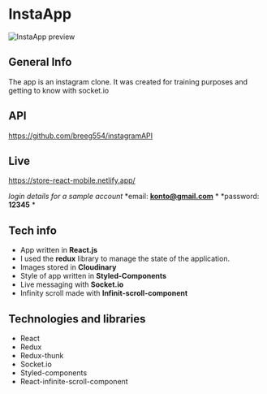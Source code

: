 # InstaApp
![InstaApp preview](https://res.cloudinary.com/dlpzynyrg/image/upload/v1612349761/insta_ev9s6k.png)

## General Info

The app is an instagram clone. It was created for training purposes and getting to know with socket.io

## API 
https://github.com/breeg554/instagramAPI

## Live
https://store-react-mobile.netlify.app/

*login details for a sample account* 
*email: **konto@gmail.com** *
*password: **12345** *

## Tech info
- App written in **React.js**
- I used the **redux** library to manage the state of the application.
- Images stored in **Cloudinary**
- Style of app written in **Styled-Components** 
- Live messaging with **Socket.io** 
- Infinity scroll made with **Infinit-scroll-component** 

## Technologies and libraries
- React
- Redux
- Redux-thunk
- Socket.io
- Styled-components
- React-infinite-scroll-component


